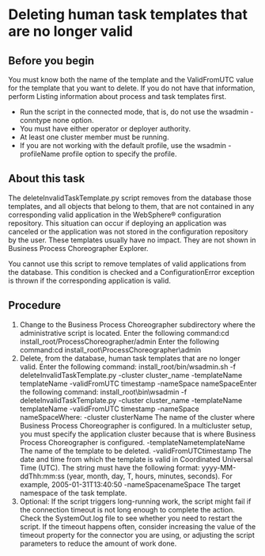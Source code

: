 <!-- image -->

# Deleting human task templates that are no longer valid

## Before you begin

You must know both the name of
the template and the ValidFromUTC value for the
template that you want to delete. If you do not have that information,
perform Listing information about process and task templates first.

- Run the script in the connected mode, that is,
do not use the wsadmin -conntype none option.
- You must have either operator or deployer
authority.
- At least one cluster member must be running.
- If you are not working with the default
profile, use the wsadmin -profileName profile option
to specify the profile.

## About this task

The deleteInvalidTaskTemplate.py script
removes from the database those templates, and all objects that belong
to them, that are not contained in any corresponding valid application
in the WebSphere® configuration
repository. This situation can occur if deploying an application was
canceled or the application was not stored in the configuration repository
by the user. These templates usually have no impact. They are not
shown in Business Process Choreographer Explorer.

You cannot use this script
to remove templates of valid applications from the database. This
condition is checked and a ConfigurationError exception is thrown
if the corresponding application is valid.

## Procedure

1. Change to the Business Process Choreographer
subdirectory where the administrative script is located. 
Enter the following
command:cd install\_root/ProcessChoreographer/admin
Enter the following command:cd install\_root\ProcessChoreographer\admin
2. Delete, from the database, human task templates that are
no longer valid. Enter the following
command:
install\_root/bin/wsadmin.sh -f deleteInvalidTaskTemplate.py
     -cluster cluster\_name
     -templateName templateName
     -validFromUTC timestamp
     -nameSpace nameSpaceEnter the following command:
install\_root\bin\wsadmin -f deleteInvalidTaskTemplate.py
    -cluster cluster\_name
     -templateName templateName
     -validFromUTC timestamp
     -nameSpace nameSpaceWhere:
-cluster clusterName
The name of the cluster where Business Process Choreographer is
configured. In a multicluster setup, you must specify the application
cluster because that is where Business Process Choreographer is configured.
-templateNametemplateName
The name of the template to be deleted.
-validFromUTCtimestamp
The date and time from which the template is valid in Coordinated
Universal Time (UTC). The string must have the following format: yyyy-MM-ddThh:mm:ss (year,
month, day, T, hours, minutes, seconds). For example, 2005-01-31T13:40:50
-nameSpacenameSpace 
The target namespace of the task template.
3. Optional: If the
script triggers long-running work, the script might fail if the connection
timeout is not long enough to complete the action. Check the SystemOut.log file
to see whether you need to restart the script. If the timeout happens
often, consider increasing the value of the timeout property for the
connector you are using, or adjusting the script parameters to reduce
the amount of work done.

<!-- image -->